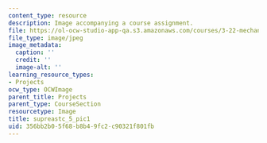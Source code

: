 ```yaml
---
content_type: resource
description: Image accompanying a course assignment.
file: https://ol-ocw-studio-app-qa.s3.amazonaws.com/courses/3-22-mechanical-behavior-of-materials-spring-2008/356bb2b05f68b8b49fc2c90321f801fb_supreastc_5_pic1.jpg
file_type: image/jpeg
image_metadata:
  caption: ''
  credit: ''
  image-alt: ''
learning_resource_types:
- Projects
ocw_type: OCWImage
parent_title: Projects
parent_type: CourseSection
resourcetype: Image
title: supreastc_5_pic1
uid: 356bb2b0-5f68-b8b4-9fc2-c90321f801fb
---
```

